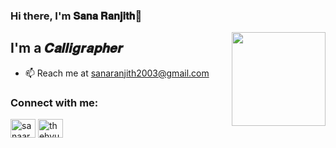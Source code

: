 ### Hi there, I'm 𝐒𝐚𝐧𝐚 𝐑𝐚𝐧𝐣𝐢𝐭𝐡👋

<img align='right' src='https://github.com/Rishit-dagli/Rishit-dagli/blob/master/images/octocat-anime.gif' width='150"'>

## I'm a 𝑪𝒂𝒍𝒍𝒊𝒈𝒓𝒂𝒑𝒉𝒆𝒓

- 📫 Reach me at sanaranjith2003@gmail.com

### Connect with me:

<a href="https://instagram.com/sanaaranjith" target="blank"><img align="center" src="https://raw.githubusercontent.com/rahuldkjain/github-profile-readme-generator/master/src/images/icons/Social/instagram.svg" alt="sanaaranjith" height="30" width="40" /></a>
<a href="https://twitter.com/thehyungline_" target="blank"><img align="center" src="https://raw.githubusercontent.com/rahuldkjain/github-profile-readme-generator/master/src/images/icons/Social/twitter.svg" alt="thehyungline_" height="30" width="40" /></a>

